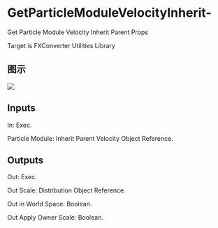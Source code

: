 # GetParticleModuleVelocityInherit-

Get Particle Module Velocity Inherit Parent Props

Target is FXConverter Utilities Library

## 图示

![]($-20221218-19030810.png)

## Inputs

In: Exec.

Particle Module: Inherit Parent Velocity Object Reference.  

## Outputs

Out: Exec.

Out Scale: Distribution Object Reference.

Out in World Space: Boolean.

Out Apply Owner Scale: Boolean.

